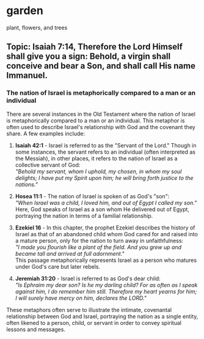 # garden
plant, flowers, and trees


## Topic: Isaiah 7:14, Therefore the Lord Himself shall give you a sign: Behold, a virgin shall conceive and bear a Son, and shall call His name Immanuel.  

###  The nation of Israel is metaphorically compared to a man or an individual
There are several instances in the Old Testament where the nation of Israel is metaphorically compared to a man or an individual. This metaphor is often used to describe Israel's relationship with God and the covenant they share. A few examples include:

1. **Isaiah 42:1** - Israel is referred to as the "Servant of the Lord." Though in some instances, the servant refers to an individual (often interpreted as the Messiah), in other places, it refers to the nation of Israel as a collective servant of God:  
   *"Behold my servant, whom I uphold, my chosen, in whom my soul delights; I have put my Spirit upon him; he will bring forth justice to the nations."*

2. **Hosea 11:1** - The nation of Israel is spoken of as God's "son":  
   *"When Israel was a child, I loved him, and out of Egypt I called my son."*  
   Here, God speaks of Israel as a son whom He delivered out of Egypt, portraying the nation in terms of a familial relationship.

3. **Ezekiel 16** - In this chapter, the prophet Ezekiel describes the history of Israel as that of an abandoned child whom God cared for and raised into a mature person, only for the nation to turn away in unfaithfulness:  
   *"I made you flourish like a plant of the field. And you grew up and became tall and arrived at full adornment."*  
   This passage metaphorically represents Israel as a person who matures under God's care but later rebels.

4. **Jeremiah 31:20** - Israel is referred to as God's dear child:  
   *"Is Ephraim my dear son? Is he my darling child? For as often as I speak against him, I do remember him still. Therefore my heart yearns for him; I will surely have mercy on him, declares the LORD."*

These metaphors often serve to illustrate the intimate, covenantal relationship between God and Israel, portraying the nation as a single entity, often likened to a person, child, or servant in order to convey spiritual lessons and messages.
